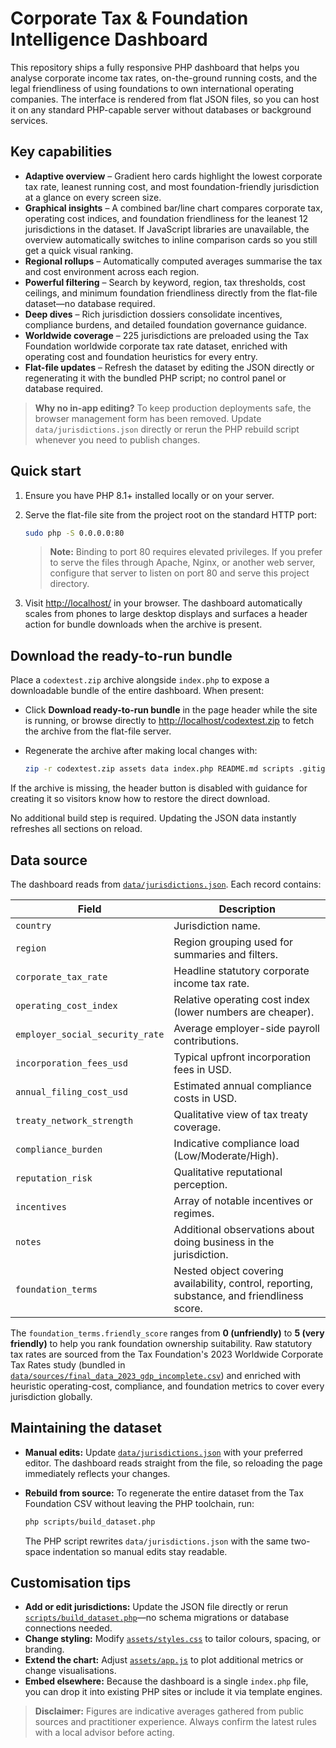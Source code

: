 # Corporate Tax & Foundation Intelligence Dashboard

This repository ships a fully responsive PHP dashboard that helps you analyse
corporate income tax rates, on-the-ground running costs, and the legal
friendliness of using foundations to own international operating companies. The
interface is rendered from flat JSON files, so you can host it on any standard
PHP-capable server without databases or background services.

## Key capabilities

- **Adaptive overview** – Gradient hero cards highlight the lowest corporate tax
  rate, leanest running cost, and most foundation-friendly jurisdiction at a
  glance on every screen size.
- **Graphical insights** – A combined bar/line chart compares corporate tax,
  operating cost indices, and foundation friendliness for the leanest 12
  jurisdictions in the dataset. If JavaScript libraries are unavailable, the
  overview automatically switches to inline comparison cards so you still get a
  quick visual ranking.
- **Regional rollups** – Automatically computed averages summarise the tax and
  cost environment across each region.
- **Powerful filtering** – Search by keyword, region, tax thresholds, cost
  ceilings, and minimum foundation friendliness directly from the flat-file
  dataset—no database required.
- **Deep dives** – Rich jurisdiction dossiers consolidate incentives, compliance
  burdens, and detailed foundation governance guidance.
- **Worldwide coverage** – 225 jurisdictions are preloaded using the Tax
  Foundation worldwide corporate tax rate dataset, enriched with operating cost
  and foundation heuristics for every entry.
- **Flat-file updates** – Refresh the dataset by editing the JSON directly or
  regenerating it with the bundled PHP script; no control panel or database
  required.

> **Why no in-app editing?** To keep production deployments safe, the browser
> management form has been removed. Update `data/jurisdictions.json` directly or
> rerun the PHP rebuild script whenever you need to publish changes.

## Quick start

1. Ensure you have PHP 8.1+ installed locally or on your server.
2. Serve the flat-file site from the project root on the standard HTTP port:

   ```bash
   sudo php -S 0.0.0.0:80
   ```

   > **Note:** Binding to port 80 requires elevated privileges. If you prefer
   > to serve the files through Apache, Nginx, or another web server, configure
   > that server to listen on port 80 and serve this project directory.

3. Visit [http://localhost/](http://localhost/) in your browser. The
   dashboard automatically scales from phones to large desktop displays and
   surfaces a header action for bundle downloads when the archive is present.

## Download the ready-to-run bundle

Place a `codextest.zip` archive alongside `index.php` to expose a downloadable
bundle of the entire dashboard. When present:

- Click **Download ready-to-run bundle** in the page header while the site is
  running, or browse directly to
  [http://localhost/codextest.zip](http://localhost/codextest.zip) to fetch the
  archive from the flat-file server.
- Regenerate the archive after making local changes with:

  ```bash
  zip -r codextest.zip assets data index.php README.md scripts .gitignore
  ```

If the archive is missing, the header button is disabled with guidance for
creating it so visitors know how to restore the direct download.

No additional build step is required. Updating the JSON data instantly refreshes
all sections on reload.

## Data source

The dashboard reads from [`data/jurisdictions.json`](data/jurisdictions.json).
Each record contains:

| Field | Description |
| --- | --- |
| `country` | Jurisdiction name. |
| `region` | Region grouping used for summaries and filters. |
| `corporate_tax_rate` | Headline statutory corporate income tax rate. |
| `operating_cost_index` | Relative operating cost index (lower numbers are cheaper). |
| `employer_social_security_rate` | Average employer-side payroll contributions. |
| `incorporation_fees_usd` | Typical upfront incorporation fees in USD. |
| `annual_filing_cost_usd` | Estimated annual compliance costs in USD. |
| `treaty_network_strength` | Qualitative view of tax treaty coverage. |
| `compliance_burden` | Indicative compliance load (Low/Moderate/High). |
| `reputation_risk` | Qualitative reputational perception. |
| `incentives` | Array of notable incentives or regimes. |
| `notes` | Additional observations about doing business in the jurisdiction. |
| `foundation_terms` | Nested object covering availability, control, reporting, substance, and friendliness score. |

The `foundation_terms.friendly_score` ranges from **0 (unfriendly)** to **5 (very
friendly)** to help you rank foundation ownership suitability. Raw statutory tax
rates are sourced from the Tax Foundation's 2023 Worldwide Corporate Tax Rates
study (bundled in [`data/sources/final_data_2023_gdp_incomplete.csv`](data/sources/final_data_2023_gdp_incomplete.csv))
and enriched with heuristic operating-cost, compliance, and foundation metrics
to cover every jurisdiction globally.

## Maintaining the dataset

- **Manual edits:** Update [`data/jurisdictions.json`](data/jurisdictions.json)
  with your preferred editor. The dashboard reads straight from the file, so
  reloading the page immediately reflects your changes.
- **Rebuild from source:** To regenerate the entire dataset from the Tax
  Foundation CSV without leaving the PHP toolchain, run:

  ```bash
  php scripts/build_dataset.php
  ```

  The PHP script rewrites `data/jurisdictions.json` with the same two-space
  indentation so manual edits stay readable.

## Customisation tips

- **Add or edit jurisdictions:** Update the JSON file directly or rerun
  [`scripts/build_dataset.php`](scripts/build_dataset.php)—no schema migrations
  or database connections needed.
- **Change styling:** Modify [`assets/styles.css`](assets/styles.css) to tailor
  colours, spacing, or branding.
- **Extend the chart:** Adjust [`assets/app.js`](assets/app.js) to plot
  additional metrics or change visualisations.
- **Embed elsewhere:** Because the dashboard is a single `index.php` file, you
  can drop it into existing PHP sites or include it via template engines.

> **Disclaimer:** Figures are indicative averages gathered from public sources
> and practitioner experience. Always confirm the latest rules with a local
> advisor before acting.

